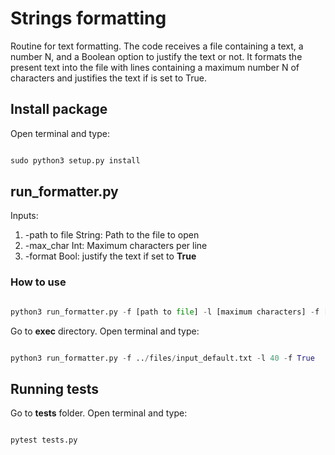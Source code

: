 # Strings formatting

Routine for text formatting. The code receives a file containing a text, a number N, and a Boolean option to justify the text or not. It formats the present text into the file with lines containing a maximum number N of characters and justifies the text if is set to True.

## Install package

Open terminal and type:

```python

sudo python3 setup.py install

```

## run_formatter.py


Inputs:
1. -path to file
    String: Path to the file to open
2. -max_char 
    Int: Maximum characters per line 
3. -format
    Bool: justify the text if set to **True**

### How to use

```python

python3 run_formatter.py -f [path to file] -l [maximum characters] -f [True or False]

```

Go to **exec** directory. Open terminal and type:


```python

python3 run_formatter.py -f ../files/input_default.txt -l 40 -f True

```

## Running tests

Go to **tests** folder. Open terminal and type:

```python

pytest tests.py

```
